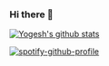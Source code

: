 ### Hi there 👋
[![Yogesh's github stats](https://github-readme-stats.vercel.app/api?username=ykumards&show_icons=true&theme=radical)](https://github.com/anuraghazra/github-readme-stats)

<!-- [![Top Langs](https://github-readme-stats.vercel.app/api/top-langs/?username=ykumards)](https://github.com/anuraghazra/github-readme-stats) -->
<!--
**ykumards/ykumards** is a ✨ _special_ ✨ repository because its `README.md` (this file) appears on your GitHub profile.

Here are some ideas to get you started:

- 🔭 I’m currently working on ...
- 🌱 I’m currently learning ...
- 👯 I’m looking to collaborate on ...
- 🤔 I’m looking for help with ...
- 💬 Ask me about ...
- 📫 How to reach me: ...
- 😄 Pronouns: ...
- ⚡ Fun fact: ...
-->


[![spotify-github-profile](https://spotify-github-profile.vercel.app/api/view?uid=49feyl9vuxdw3agu6o5k2i9ns&cover_image=true&theme=default)](https://spotify-github-profile.vercel.app/api/view?uid=49feyl9vuxdw3agu6o5k2i9ns&redirect=true)
